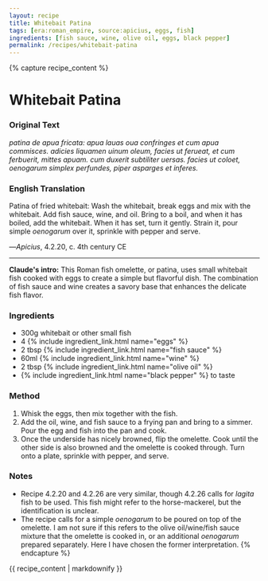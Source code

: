 ```yaml
---
layout: recipe
title: Whitebait Patina
tags: [era:roman_empire, source:apicius, eggs, fish]
ingredients: [fish sauce, wine, olive oil, eggs, black pepper]
permalink: /recipes/whitebait-patina
---
```


{% capture recipe_content %}
# Whitebait Patina

### Original Text
*patina de apua fricata: apua lauas oua confringes et cum apua commisces. adicies liquamen uinum oleum, facies ut ferueat, et cum ferbuerit, mittes apuam. cum duxerit subtiliter uersas. facies ut coloet, oenogarum simplex perfundes, piper asparges et inferes.*

### English Translation
Patina of fried whitebait: Wash the whitebait, break eggs and mix with the whitebait. Add fish sauce, wine, and oil. Bring to a boil, and when it has boiled, add the whitebait. When it has set, turn it gently. Strain it, pour simple *oenogarum* over it, sprinkle with pepper and serve.

—*Apicius*, 4.2.20, c. 4th century CE

___

**Claude's intro:** This Roman fish omelette, or patina, uses small whitebait fish cooked with eggs to create a simple but flavorful dish. The combination of fish sauce and wine creates a savory base that enhances the delicate fish flavor.

### Ingredients
- 300g whitebait or other small fish
- 4 {% include ingredient_link.html name="eggs" %}
- 2 tbsp {% include ingredient_link.html name="fish sauce" %}
- 60ml {% include ingredient_link.html name="wine" %}
- 2 tbsp {% include ingredient_link.html name="olive oil" %}
- {% include ingredient_link.html name="black pepper" %} to taste

### Method
1. Whisk the eggs, then mix together with the fish.
2. Add the oil, wine, and fish sauce to a frying pan and bring to a simmer. Pour the egg and fish into the pan and cook.
3. Once the underside has nicely browned, flip the omelette. Cook until the other side is also browned and the omelette is cooked through. Turn onto a plate, sprinkle with pepper, and serve.

### Notes
- Recipe 4.2.20 and 4.2.26 are very similar, though 4.2.26 calls for *lagita* fish to be used. This fish might refer to the horse-mackerel, but the identification is unclear.
- The recipe calls for a simple *oenogarum* to be poured on top of the omelette. I am not sure if this refers to the olive oil/wine/fish sauce mixture that the omelette is cooked in, or an additional *oenogarum* prepared separately. Here I have chosen the former interpretation.
{% endcapture %}

{{ recipe_content | markdownify }}